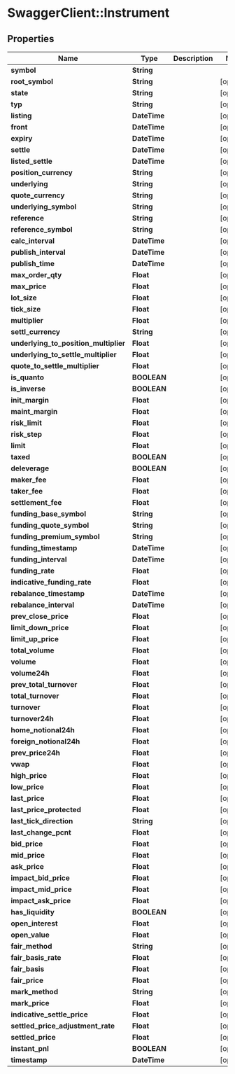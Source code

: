 # SwaggerClient::Instrument

## Properties
Name | Type | Description | Notes
------------ | ------------- | ------------- | -------------
**symbol** | **String** |  | 
**root_symbol** | **String** |  | [optional] 
**state** | **String** |  | [optional] 
**typ** | **String** |  | [optional] 
**listing** | **DateTime** |  | [optional] 
**front** | **DateTime** |  | [optional] 
**expiry** | **DateTime** |  | [optional] 
**settle** | **DateTime** |  | [optional] 
**listed_settle** | **DateTime** |  | [optional] 
**position_currency** | **String** |  | [optional] 
**underlying** | **String** |  | [optional] 
**quote_currency** | **String** |  | [optional] 
**underlying_symbol** | **String** |  | [optional] 
**reference** | **String** |  | [optional] 
**reference_symbol** | **String** |  | [optional] 
**calc_interval** | **DateTime** |  | [optional] 
**publish_interval** | **DateTime** |  | [optional] 
**publish_time** | **DateTime** |  | [optional] 
**max_order_qty** | **Float** |  | [optional] 
**max_price** | **Float** |  | [optional] 
**lot_size** | **Float** |  | [optional] 
**tick_size** | **Float** |  | [optional] 
**multiplier** | **Float** |  | [optional] 
**settl_currency** | **String** |  | [optional] 
**underlying_to_position_multiplier** | **Float** |  | [optional] 
**underlying_to_settle_multiplier** | **Float** |  | [optional] 
**quote_to_settle_multiplier** | **Float** |  | [optional] 
**is_quanto** | **BOOLEAN** |  | [optional] 
**is_inverse** | **BOOLEAN** |  | [optional] 
**init_margin** | **Float** |  | [optional] 
**maint_margin** | **Float** |  | [optional] 
**risk_limit** | **Float** |  | [optional] 
**risk_step** | **Float** |  | [optional] 
**limit** | **Float** |  | [optional] 
**taxed** | **BOOLEAN** |  | [optional] 
**deleverage** | **BOOLEAN** |  | [optional] 
**maker_fee** | **Float** |  | [optional] 
**taker_fee** | **Float** |  | [optional] 
**settlement_fee** | **Float** |  | [optional] 
**funding_base_symbol** | **String** |  | [optional] 
**funding_quote_symbol** | **String** |  | [optional] 
**funding_premium_symbol** | **String** |  | [optional] 
**funding_timestamp** | **DateTime** |  | [optional] 
**funding_interval** | **DateTime** |  | [optional] 
**funding_rate** | **Float** |  | [optional] 
**indicative_funding_rate** | **Float** |  | [optional] 
**rebalance_timestamp** | **DateTime** |  | [optional] 
**rebalance_interval** | **DateTime** |  | [optional] 
**prev_close_price** | **Float** |  | [optional] 
**limit_down_price** | **Float** |  | [optional] 
**limit_up_price** | **Float** |  | [optional] 
**total_volume** | **Float** |  | [optional] 
**volume** | **Float** |  | [optional] 
**volume24h** | **Float** |  | [optional] 
**prev_total_turnover** | **Float** |  | [optional] 
**total_turnover** | **Float** |  | [optional] 
**turnover** | **Float** |  | [optional] 
**turnover24h** | **Float** |  | [optional] 
**home_notional24h** | **Float** |  | [optional] 
**foreign_notional24h** | **Float** |  | [optional] 
**prev_price24h** | **Float** |  | [optional] 
**vwap** | **Float** |  | [optional] 
**high_price** | **Float** |  | [optional] 
**low_price** | **Float** |  | [optional] 
**last_price** | **Float** |  | [optional] 
**last_price_protected** | **Float** |  | [optional] 
**last_tick_direction** | **String** |  | [optional] 
**last_change_pcnt** | **Float** |  | [optional] 
**bid_price** | **Float** |  | [optional] 
**mid_price** | **Float** |  | [optional] 
**ask_price** | **Float** |  | [optional] 
**impact_bid_price** | **Float** |  | [optional] 
**impact_mid_price** | **Float** |  | [optional] 
**impact_ask_price** | **Float** |  | [optional] 
**has_liquidity** | **BOOLEAN** |  | [optional] 
**open_interest** | **Float** |  | [optional] 
**open_value** | **Float** |  | [optional] 
**fair_method** | **String** |  | [optional] 
**fair_basis_rate** | **Float** |  | [optional] 
**fair_basis** | **Float** |  | [optional] 
**fair_price** | **Float** |  | [optional] 
**mark_method** | **String** |  | [optional] 
**mark_price** | **Float** |  | [optional] 
**indicative_settle_price** | **Float** |  | [optional] 
**settled_price_adjustment_rate** | **Float** |  | [optional] 
**settled_price** | **Float** |  | [optional] 
**instant_pnl** | **BOOLEAN** |  | [optional] 
**timestamp** | **DateTime** |  | [optional] 


